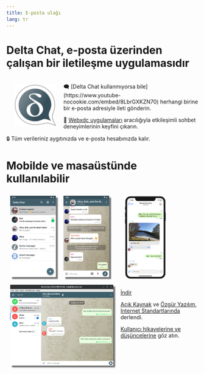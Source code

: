 ```yaml
---
title: E-posta ulağı
lang: tr
---
```


# Delta Chat, e-posta üzerinden çalışan bir iletileşme uygulamasıdır 

<img src="../assets/logos/delta-chat.svg" width="110" style="float: left; margin: 20px;" alt="Delta Chat logosu" />

<br>
🗨️ [Delta Chat kullanmıyorsa bile](https://www.youtube-nocookie.com/embed/8LbrGXKZN70) herhangi birine bir e-posta adresiyle ileti gönderin.

🥳 [Webxdc uygulamaları](https://webxdc.org) aracılığıyla etkileşimli sohbet deneyimlerinin keyfini çıkarın.

🔒 Tüm verileriniz aygıtınızda ve e-posta hesabınızda kalır.

# Mobilde ve masaüstünde kullanılabilir


<img src="../assets/blog/screenshots/2019-12-17-delta-chat-google-play-release-chat-list-light.png" width="120" 
style="float: left; margin: 10px;display: block;box-shadow: 5px 5px 2px #777;" alt="Android'deki Delta Chat'in sohbet listesini gösteren bir ekran görüntüsü" /> 
<img src="../assets/blog/screenshots/2019-12-17-delta-chat-google-play-release-group-light.png" width="120" 
style="float: left; margin: 10px;display: block;box-shadow: 5px 5px 2px #777;" alt="Android'deki Delta Chat'in bir sohbeti gösteren bir ekran görüntüsü" /> 

<img src="../assets/blog/desktop-screenshot.png" width="280" style="float:left; margin: 10px" alt="Masaüstündeki Delta Chat'in bir ekran görüntüsü" /> 

<img src="../assets/blog/screenshots/2020-01-09-delta-chat-iOS-weekend-group-chat.png" width="110" style="margin: 10px" alt="Delta Chat'in iOS'teki bir ekran görüntüsü" /> 

<a class="download-button" href="https://get.delta.chat">İndir</a>

[Açık Kaynak](https://en.wikipedia.org/wiki/Open-source_software)
ve [Özgür Yazılım](https://en.wikipedia.org/wiki/Free_software), [Internet Standartlarında](https://github.com/deltachat/deltachat-core-rust/blob/master/standards.md) derlendi. 

[Kullanıcı hikayelerine ve düşüncelerine](user-voices) göz atın.
